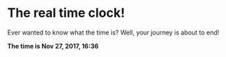 # The real time clock!

Ever wanted to know what the time is? Well, your journey is about to end!

**The time is Nov 27, 2017, 16:36**